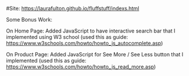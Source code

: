 #Site:
https://laurafulton.github.io/fluffstuff/indexs.html

Some Bonus Work:

  On Home Page:
  Added JavaScript to have interactive search bar that I implemented using W3 school  (used this as guide: https://www.w3schools.com/howto/howto_js_autocomplete.asp)
  
  On Product Page:
  Added JavaScript for See More / See Less button that I implemented (used this as guide: https://www.w3schools.com/howto/howto_js_read_more.asp) 
  
  
